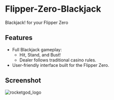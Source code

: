 # Flipper-Zero-Blackjack

Blackjack! for your Flipper Zero

## Features
- Full Blackjack gameplay: 
  - Hit, Stand, and Bust!
  - Dealer follows traditional casino rules.
- User-friendly interface built for the Flipper Zero.

## Screenshot


![rocketgod_logo](https://github.com/RocketGod-git/shodanbot/assets/57732082/7929b554-0fba-4c2b-b22d-6772d23c4a18)
